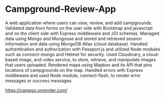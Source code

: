# Campground-Review-App

A web application where users can view, review, and add campgrounds.
Validated data from forms on the user side with Bootstrap and javascript and on the client side with Express middleware and JOI schemas.
Managed data using Mongo and Mongoose and stored and retrieved session information and data using MongoDB Atlas (cloud database). 
Handled authentication and authorization with Passport.js and utilized Node modules such as connect-mongo and Helmet for security.
Used Cloudinary, a cloud-based image, and video service, to store, retrieve, and manipulate images that users uploaded.
Rendered maps using Mapbox and its API that pins locations of campgrounds on the map.
Handled errors with Express middleware and used Node module, connect-flash, to render error messages or success messages.


https://campgs.onrender.com/
